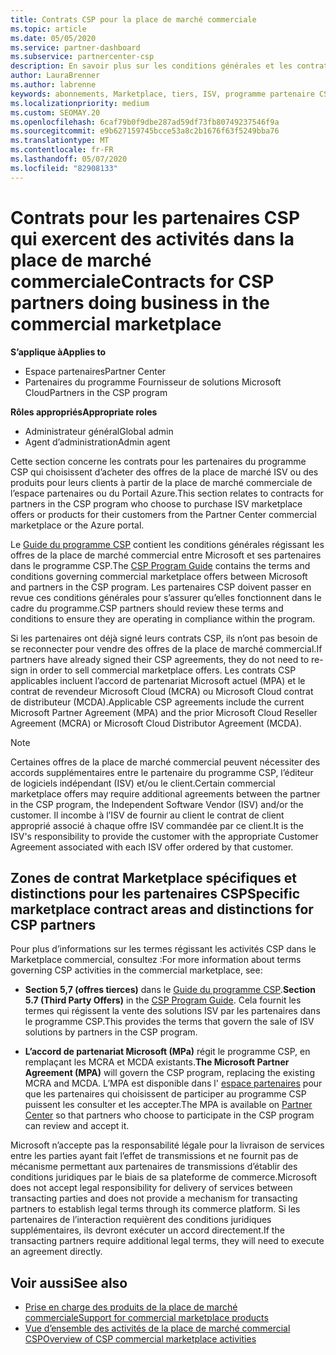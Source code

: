 ```yaml
---
title: Contrats CSP pour la place de marché commerciale
ms.topic: article
ms.date: 05/05/2020
ms.service: partner-dashboard
ms.subservice: partnercenter-csp
description: En savoir plus sur les conditions générales et les contrats relatifs aux abonnements à des produits ISV tiers achetés par des partenaires CSP dans la place de marché commerciale.
author: LauraBrenner
ms.author: labrenne
keywords: abonnements, Marketplace, tiers, ISV, programme partenaire CSP, contrats, vendre, acheter,
ms.localizationpriority: medium
ms.custom: SEOMAY.20
ms.openlocfilehash: 6caf79b0f9dbe287ad59df73fb80749237546f9a
ms.sourcegitcommit: e9b627159745bcce53a8c2b1676f63f5249bba76
ms.translationtype: MT
ms.contentlocale: fr-FR
ms.lasthandoff: 05/07/2020
ms.locfileid: "82908133"
---
```

# <a name="contracts-for-csp-partners-doing-business-in-the-commercial-marketplace"></a><span data-ttu-id="40063-104">Contrats pour les partenaires CSP qui exercent des activités dans la place de marché commerciale</span><span class="sxs-lookup"><span data-stu-id="40063-104">Contracts for CSP partners doing business in the commercial marketplace</span></span>

<span data-ttu-id="40063-105">**S’applique à**</span><span class="sxs-lookup"><span data-stu-id="40063-105">**Applies to**</span></span>

- <span data-ttu-id="40063-106">Espace partenaires</span><span class="sxs-lookup"><span data-stu-id="40063-106">Partner Center</span></span>
- <span data-ttu-id="40063-107">Partenaires du programme Fournisseur de solutions Microsoft Cloud</span><span class="sxs-lookup"><span data-stu-id="40063-107">Partners in the CSP program</span></span>

<span data-ttu-id="40063-108">**Rôles appropriés**</span><span class="sxs-lookup"><span data-stu-id="40063-108">**Appropriate roles**</span></span>

- <span data-ttu-id="40063-109">Administrateur général</span><span class="sxs-lookup"><span data-stu-id="40063-109">Global admin</span></span>
- <span data-ttu-id="40063-110">Agent d’administration</span><span class="sxs-lookup"><span data-stu-id="40063-110">Admin agent</span></span>

<span data-ttu-id="40063-111">Cette section concerne les contrats pour les partenaires du programme CSP qui choisissent d’acheter des offres de la place de marché ISV ou des produits pour leurs clients à partir de la place de marché commerciale de l’espace partenaires ou du Portail Azure.</span><span class="sxs-lookup"><span data-stu-id="40063-111">This section relates to contracts for partners in the CSP program who choose to purchase ISV marketplace offers or products for their customers from the Partner Center commercial marketplace or the Azure portal.</span></span>

<span data-ttu-id="40063-112">Le [Guide du programme CSP](https://go.microsoft.com/fwlink/p/?LinkId=617100) contient les conditions générales régissant les offres de la place de marché commercial entre Microsoft et ses partenaires dans le programme CSP.</span><span class="sxs-lookup"><span data-stu-id="40063-112">The [CSP Program Guide](https://go.microsoft.com/fwlink/p/?LinkId=617100) contains the terms and conditions governing commercial marketplace offers between Microsoft and partners in the CSP program.</span></span> <span data-ttu-id="40063-113">Les partenaires CSP doivent passer en revue ces conditions générales pour s’assurer qu’elles fonctionnent dans le cadre du programme.</span><span class="sxs-lookup"><span data-stu-id="40063-113">CSP partners should review these terms and conditions to ensure they are operating in compliance within the program.</span></span>  

<span data-ttu-id="40063-114">Si les partenaires ont déjà signé leurs contrats CSP, ils n’ont pas besoin de se reconnecter pour vendre des offres de la place de marché commercial.</span><span class="sxs-lookup"><span data-stu-id="40063-114">If partners have already signed their CSP agreements, they do not need to re-sign in order to sell commercial marketplace offers.</span></span> <span data-ttu-id="40063-115">Les contrats CSP applicables incluent l’accord de partenariat Microsoft actuel (MPA) et le contrat de revendeur Microsoft Cloud (MCRA) ou Microsoft Cloud contrat de distributeur (MCDA).</span><span class="sxs-lookup"><span data-stu-id="40063-115">Applicable CSP agreements include the current Microsoft Partner Agreement (MPA) and the prior Microsoft Cloud Reseller Agreement (MCRA) or Microsoft Cloud Distributor Agreement (MCDA).</span></span>

>[!NOTE]
> <span data-ttu-id="40063-116">Certaines offres de la place de marché commercial peuvent nécessiter des accords supplémentaires entre le partenaire du programme CSP, l’éditeur de logiciels indépendant (ISV) et/ou le client.</span><span class="sxs-lookup"><span data-stu-id="40063-116">Certain commercial marketplace offers may require additional agreements between the partner in the CSP program, the Independent Software Vendor (ISV) and/or the customer.</span></span> <span data-ttu-id="40063-117">Il incombe à l’ISV de fournir au client le contrat de client approprié associé à chaque offre ISV commandée par ce client.</span><span class="sxs-lookup"><span data-stu-id="40063-117">It is the ISV's responsibility to provide the customer with the appropriate Customer Agreement associated with each ISV offer ordered by that customer.</span></span>

## <a name="specific-marketplace-contract-areas-and-distinctions-for-csp-partners"></a><span data-ttu-id="40063-118">Zones de contrat Marketplace spécifiques et distinctions pour les partenaires CSP</span><span class="sxs-lookup"><span data-stu-id="40063-118">Specific marketplace contract areas and distinctions for CSP partners</span></span>

<span data-ttu-id="40063-119">Pour plus d’informations sur les termes régissant les activités CSP dans le Marketplace commercial, consultez :</span><span class="sxs-lookup"><span data-stu-id="40063-119">For more information about terms governing CSP activities in the commercial marketplace, see:</span></span>

- <span data-ttu-id="40063-120">**Section 5,7 (offres tierces)** dans le [Guide du programme CSP](https://go.microsoft.com/fwlink/p/?LinkId=617100).</span><span class="sxs-lookup"><span data-stu-id="40063-120">**Section 5.7 (Third Party Offers)** in the [CSP Program Guide](https://go.microsoft.com/fwlink/p/?LinkId=617100).</span></span> <span data-ttu-id="40063-121">Cela fournit les termes qui régissent la vente des solutions ISV par les partenaires dans le programme CSP.</span><span class="sxs-lookup"><span data-stu-id="40063-121">This provides the terms that govern the sale of ISV solutions by partners in the CSP program.</span></span>

- <span data-ttu-id="40063-122">**L’accord de partenariat Microsoft (MPa)** régit le programme CSP, en remplaçant les MCRA et MCDA existants.</span><span class="sxs-lookup"><span data-stu-id="40063-122">**The Microsoft Partner Agreement (MPA)** will govern the CSP program, replacing the existing MCRA and MCDA.</span></span> <span data-ttu-id="40063-123">L’MPA est disponible dans l' [espace partenaires](https://partner.microsoft.com/pcv/dashboard/overview) pour que les partenaires qui choisissent de participer au programme CSP puissent les consulter et les accepter.</span><span class="sxs-lookup"><span data-stu-id="40063-123">The MPA is available on [Partner Center](https://partner.microsoft.com/pcv/dashboard/overview) so that partners who choose to participate in the CSP program can review and accept it.</span></span>
  
<span data-ttu-id="40063-124">Microsoft n’accepte pas la responsabilité légale pour la livraison de services entre les parties ayant fait l’effet de transmissions et ne fournit pas de mécanisme permettant aux partenaires de transmissions d’établir des conditions juridiques par le biais de sa plateforme de commerce.</span><span class="sxs-lookup"><span data-stu-id="40063-124">Microsoft does not accept legal responsibility for delivery of services between transacting parties and does not provide a mechanism for transacting partners to establish legal terms through its commerce platform.</span></span> <span data-ttu-id="40063-125">Si les partenaires de l’interaction requièrent des conditions juridiques supplémentaires, ils devront exécuter un accord directement.</span><span class="sxs-lookup"><span data-stu-id="40063-125">If the transacting partners require additional legal terms, they will need to execute an agreement directly.</span></span>

## <a name="see-also"></a><span data-ttu-id="40063-126">Voir aussi</span><span class="sxs-lookup"><span data-stu-id="40063-126">See also</span></span>

- [<span data-ttu-id="40063-127">Prise en charge des produits de la place de marché commerciale</span><span class="sxs-lookup"><span data-stu-id="40063-127">Support for commercial marketplace products</span></span>](csp-commercial-marketplace-support.md)
- [<span data-ttu-id="40063-128">Vue d’ensemble des activités de la place de marché commercial CSP</span><span class="sxs-lookup"><span data-stu-id="40063-128">Overview of CSP commercial marketplace activities</span></span>](csp-commercial-marketplace-overview.md)
